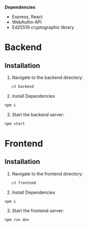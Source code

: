 **Dependencies**

- Express, React
- WebAuthn API
- Ed25519 cryptographic library

# Backend
## Installation

1. Navigate to the backend directory:

```bash
   cd backend
```

2. Install Dependencies

```bash
npm i
```

3. Start the backend server:

```bash
npm start
```

# Frontend

## Installation

1. Navigate to the frontend directory:

```bash
   cd frontend
```

2. Install Dependencies

```bash
npm i
```

3. Start the frontend server:

```bash
npm run dev
```
